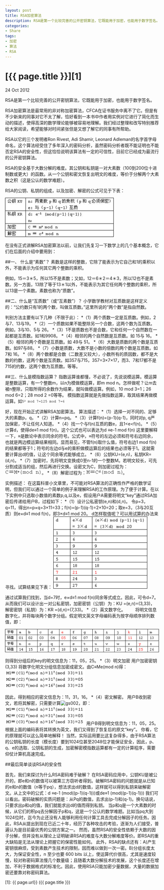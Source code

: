 ```yaml
---
layout: post
title: RSA加密算法
description: RSA是第一个比较完善的公开密钥算法，它既能用于加密，也能用于数字签名。
categories:
- Share
tags:
- 加密
- 算法
- RSA
---
```


# [{{ page.title }}][1]

24 Oct 2012

RSA是第一个比较完善的公开密钥算法，它既能用于加密，也能用于数字签名。

RSA加密算法是最常用的非对称加密算法，CFCA在证书服务中离不了它。但是有不少新来的同事对它不太了解，恰好看到一本书中作者用实例对它进行了简化而生动的描述，使得高深的数学理论能够被容易地理解。我们经过整理和改写特别推荐给大家阅读，希望能够对时间紧张但是又想了解它的同事有所帮助。

RSA以它的三个发明者Ron Rivest, Adi Shamir, Leonard Adleman的名字首字母命名，这个算法经受住了多年深入的密码分析，虽然密码分析者既不能证明也不能否定RSA的安全性，但这恰恰说明该算法有一定的可信性，目前它已经成为最流行的公开密钥算法。

RSA的安全基于大数分解的难度。其公钥和私钥是一对大素数（100到200位十进制数或更大）的函数。从一个公钥和密文恢复出明文的难度，等价于分解两个大素数之积（这是公认的数学难题）。 

RSA的公钥、私钥的组成，以及加密、解密的公式可见于下表：

![ct03](/aimg/rsa-ct-03.jpg)

在没有正式讲解RSA加密算法以前，让我们先复习一下数学上的几个基本概念，它们在后面的介绍中要用到：

##一、 什么是“素数”？
素数是这样的整数，它除了能表示为它自己和1的乘积以外，不能表示为任何其它两个整数的乘积。

例如，15＝3＊5，所以15不是素数；又如，12＝6＊2＝4＊3，所以12也不是素数。另一方面，13除了等于13＊1以外，不能表示为其它任何两个整数的乘积，所以13是一个素数。素数也称为“质数”。

##二、什么是“互质数”（或“互素数”）？
小学数学教材对互质数是这样定义的：“公约数只有1的两个数，叫做互质数。”这里所说的“两个数”是指自然数。

判别方法主要有以下几种（不限于此）：
*（1）两个质数一定是互质数。例如，2与7、13与19。
*（2）一个质数如果不能整除另一个合数，这两个数为互质数。例如，3与10、5与 26。
*（3）1不是质数也不是合数，它和任何一个自然数在一起都是互质数。如1和9908。
*（4）相邻的两个自然数是互质数。如 15与 16。
*（5）相邻的两个奇数是互质数。如 49与 51。
*（6）大数是质数的两个数是互质数。如97与88。
*（7）小数是质数，大数不是小数的倍数的两个数是互质数。如 7和 16。
*（8）两个数都是合数（二数差又较大），小数所有的质因数，都不是大数的约数，这两个数是互质数。如357与715，357=3×7×17，而3、7和17都不是715的约数，这两个数为互质数。等等。

##三、什么是模指数运算？ 
指数运算谁都懂，不必说了，先说说模运算。模运算是整数运算，有一个整数m，以n为模做模运算，即m mod n。怎样做呢？让m去被n整除，只取所得的余数作为结果，就叫做模运算。例如，10 mod 3=1；26 mod 6=2；28 mod 2 =0等等。 
模指数运算就是先做指数运算，取其结果再做模运算。如![gs01](/aimg/rsa-gs-001.gif)

好，现在开始正式讲解RSA加密算法。
算法描述：
*（1）选择一对不同的、足够大的素数p，q。
*（2）计算n=pq。
*（3）计算f(n)=(p-1)(q-1)，同时对p, q严加保密，不让任何人知道。
*（4）找一个与f(n)互质的数e，且1<e<f(n)。
*（5）计算d，使得de≡1 mod f(n)。这个公式也可以表达为d ≡e-1 mod f(n)
这里要解释一下，≡是数论中表示同余的符号。公式中，≡符号的左边必须和符号右边同余，也就是两边模运算结果相同。显而易见，不管f(n)取什么值，符号右边1 mod f(n)的结果都等于1；符号的左边d与e的乘积做模运算后的结果也必须等于1。这就需要计算出d的值，让这个同余等式能够成立。
*（6）公钥KU=(e,n)，私钥KR=(d,n)。
*（7）加密时，先将明文变换成0至n-1的一个整数M。若明文较长，可先分割成适当的组，然后再进行交换。设密文为C，则加密过程为：![gs003](/aimg/rsa-gs-003.gif)。
*（8）解密过程为：![gs002](/aimg/rsa-gs-002.gif)。 

实例描述：
在这篇科普小文章里，不可能对RSA算法的正确性作严格的数学证明，但我们可以通过一个简单的例子来理解RSA的工作原理。为了便于计算。在以下实例中只选取小数值的素数p,q,以及e，假设用户A需要将明文“key”通过RSA加密后传递给用户B，过程如下：
*（1）设计公私密钥(e,n)和(d,n)。
令p=3，q=11，得出n=p×q=3×11=33；f(n)=(p-1)(q-1)=2×10=20；取e=3，（3与20互质）则e×d≡1 mod f(n)，即3×d≡1 mod 20。
d怎样取值呢？可以用试算的办法来寻找。试算结果见下表：
![ct04](/aimg/rsa-ct-04.jpg)

通过试算我们找到，当d=7时，e×d≡1 mod f(n)同余等式成立。因此，可令d=7。从而我们可以设计出一对公私密钥，加密密钥（公钥）为：KU =(e,n)=(3,33)，解密密钥（私钥）为：KR =(d,n)=(7,33)。
*（2）英文数字化。
　　将明文信息数字化，并将每块两个数字分组。假定明文英文字母编码表为按字母顺序排列数值，即：

![ct05](/aimg/rsa-ct-05.jpg)

则得到分组后的key的明文信息为：11，05，25。
*（3）明文加密 
用户加密密钥(3,33) 将数字化明文分组信息加密成密文。由C≡Me(mod n)得：
![ct07](/aimg/rsa-ct-07.jpg)

因此，得到相应的密文信息为：11，31，16。
*（4）密文解密。
用户B收到密文，若将其解密，只需要计算![gs002](/aimg/rsa-gs-002.jpg)，即：
![ct07](/aimg/rsa-ct-07.jpg)
用户B得到明文信息为：11，05，25。根据上面的编码表将其转换为英文，我们又得到了恢复后的原文“key”。 
你看，它的原理就可以这么简单地解释！
当然，实际运用要比这复杂得多，由于RSA算法的公钥私钥的长度（模长度）要到1024位甚至2048位才能保证安全，因此，p、q、e的选取、公钥私钥的生成，加密解密模指数运算都有一定的计算程序，需要仰仗计算机高速完成。

##最后简单谈谈RSA的安全性

首先，我们来探讨为什么RSA密码难于破解？ 
在RSA密码应用中，公钥KU是被公开的，即e和n的数值可以被第三方窃听者得到。破解RSA密码的问题就是从已知的e和n的数值（n等于pq），想法求出d的数值，这样就可以得到私钥来破解密文。从上文中的公式：d ≡e-1 (mod((p-1)(q-1)))或de≡1 (mod((p-1)(q-1))) 我们可以看出。密码破解的实质问题是：从Pq的数值，去求出(p-1)和(q-1)。换句话说，只要求出p和q的值，我们就能求出d的值而得到私钥。
当p和q是一个大素数的时候，从它们的积pq去分解因子p和q，这是一个公认的数学难题。比如当pq大到1024位时，迄今为止还没有人能够利用任何计算工具去完成分解因子的任务。因此，RSA从提出到现在已近二十年，经历了各种攻击的考验，逐渐为人们接受，普遍认为是目前最优秀的公钥方案之一。
然而，虽然RSA的安全性依赖于大数的因子分解，但并没有从理论上证明破译RSA的难度与大数分解难度等价。即RSA的重大缺陷是无法从理论上把握它的保密性能如何。
此外，RSA的缺点还有：A)产生密钥很麻烦，受到素数产生技术的限制，因而难以做到一次一密。B)分组长度太大，为保证安全性，n 至少也要 600 bits 以上，使运算代价很高，尤其是速度较慢，较对称密码算法慢几个数量级；且随着大数分解技术的发展，这个长度还在增加，不利于数据格式的标准化。因此，使用RSA只能加密少量数据，大量的数据加密还要靠对称密码算法。

[1]:    {{ page.url}}  ({{ page.title }})
